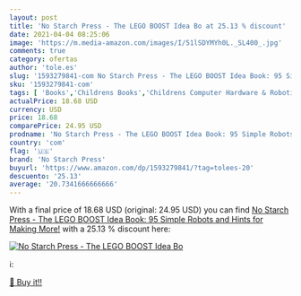 ```yaml
---
layout: post
title: 'No Starch Press - The LEGO BOOST Idea Bo at 25.13 % discount'
date: 2021-04-04 08:25:06
image: 'https://m.media-amazon.com/images/I/51lSDYMYh0L._SL400_.jpg'
comments: true
category: ofertas
author: 'tole.es'
slug: '1593279841-com No Starch Press - The LEGO BOOST Idea Book: 95 Simple...'
sku: '1593279841-com'
tags: [ 'Books','Childrens Books','Childrens Computer Hardware & Robotics Books','Childrens Computers & Technology Books','Childrens Programming Books','Childrens Science & Nature Books','Computer Programming','Computer Science','Computers & Technology','Crafts & Hobbies','Crafts, Hobbies & Home','Engineering','Engineering & Transportation','Industrial Manufacturing Systems','Model Building','Robotics','Robotics & Automation','Toy & Model Crafts','lego','no starch press', ]
actualPrice: 18.68 USD
currency: USD
price: 18.68
comparePrice: 24.95 USD
prodname: 'No Starch Press - The LEGO BOOST Idea Book: 95 Simple Robots and Hints for Making More!'
country: 'com'
flag: '🇺🇸'
brand: 'No Starch Press'
buyurl: 'https://www.amazon.com/dp/1593279841/?tag=tolees-20'
descuento: '25.13'
average: '20.7341666666666'
---
```


With a final price of 18.68 USD (original: 24.95 USD) you can find [No Starch Press - The LEGO BOOST Idea Book: 95 Simple Robots and Hints for Making More!](https://www.amazon.com/dp/1593279841/?tag=tolees-20) with a  25.13 % discount here:

[![No Starch Press - The LEGO BOOST Idea Bo](https://m.media-amazon.com/images/I/51lSDYMYh0L._SL400_.jpg)](https://www.amazon.com/dp/1593279841/?tag=tolees-20)

ℹ️:


[🛒 Buy it!!](https://www.amazon.com/dp/1593279841/?tag=tolees-20)
